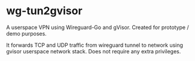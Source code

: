 # wg-tun2gvisor
A userspace VPN using Wireguard-Go and gVisor. Created for prototype / demo purposes.

It forwards TCP and UDP traffic from wireguard tunnel to network using gvisor userspace network stack.
Does not require any extra privileges.
